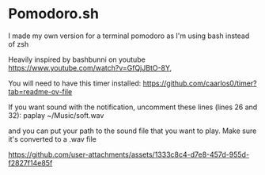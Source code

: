 # Pomodoro.sh 


I made my own version for a terminal pomodoro as I'm using bash instead of zsh


Heavily inspired by bashbunni on youtube 
https://www.youtube.com/watch?v=GfQjJBtO-8Y, 




You will need to have this timer installed: 
https://github.com/caarlos0/timer?tab=readme-ov-file




If you want sound with the notification, uncomment these lines (lines 26 and 32): paplay ~/Music/soft.wav

and you can put your path to the sound file that you want to play. Make sure it's converted to a .wav file





https://github.com/user-attachments/assets/1333c8c4-d7e8-457d-955d-f2827f14e85f



